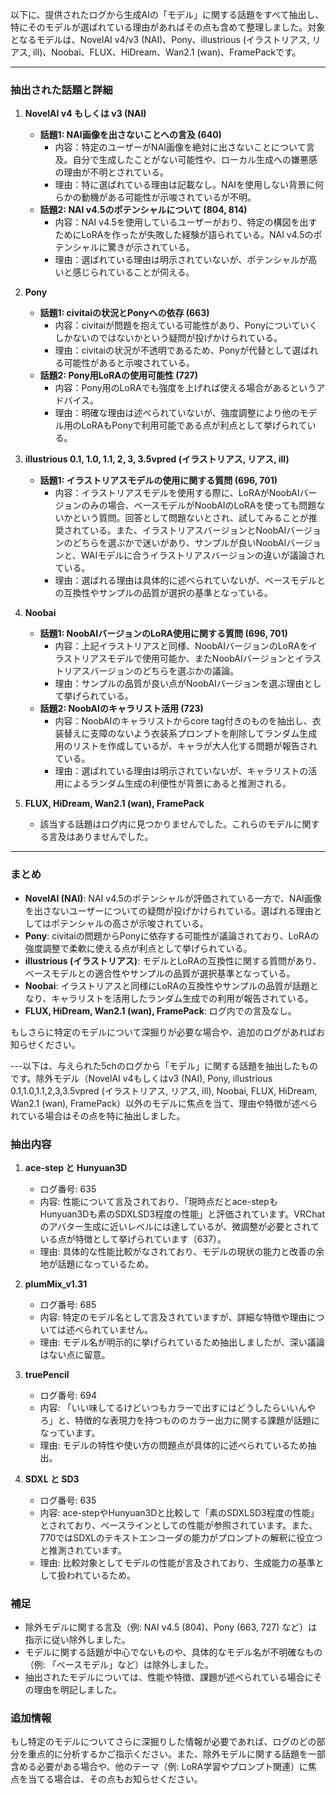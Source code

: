 以下に、提供されたログから生成AIの「モデル」に関する話題をすべて抽出し、特にそのモデルが選ばれている理由があればその点も含めて整理しました。対象となるモデルは、NovelAI v4/v3 (NAI)、Pony、illustrious (イラストリアス, リアス, ill)、Noobai、FLUX、HiDream、Wan2.1 (wan)、FramePackです。

---

### 抽出された話題と詳細

1. **NovelAI v4 もしくは v3 (NAI)**
   - **話題1: NAI画像を出さないことへの言及 (640)**
     - 内容：特定のユーザーがNAI画像を絶対に出さないことについて言及。自分で生成したことがない可能性や、ローカル生成への嫌悪感の理由が不明とされている。
     - 理由：特に選ばれている理由は記載なし。NAIを使用しない背景に何らかの動機がある可能性が示唆されているが不明。
   - **話題2: NAI v4.5のポテンシャルについて (804, 814)**
     - 内容：NAI v4.5を使用しているユーザーがおり、特定の構図を出すためにLoRAを作ったが失敗した経験が語られている。NAI v4.5のポテンシャルに驚きが示されている。
     - 理由：選ばれている理由は明示されていないが、ポテンシャルが高いと感じられていることが伺える。

2. **Pony**
   - **話題1: civitaiの状況とPonyへの依存 (663)**
     - 内容：civitaiが問題を抱えている可能性があり、Ponyについていくしかないのではないかという疑問が投げかけられている。
     - 理由：civitaiの状況が不透明であるため、Ponyが代替として選ばれる可能性があると示唆されている。
   - **話題2: Pony用LoRAの使用可能性 (727)**
     - 内容：Pony用のLoRAでも強度を上げれば使える場合があるというアドバイス。
     - 理由：明確な理由は述べられていないが、強度調整により他のモデル用のLoRAもPonyで利用可能である点が利点として挙げられている。

3. **illustrious 0.1, 1.0, 1.1, 2, 3, 3.5vpred (イラストリアス, リアス, ill)**
   - **話題1: イラストリアスモデルの使用に関する質問 (696, 701)**
     - 内容：イラストリアスモデルを使用する際に、LoRAがNoobAIバージョンのみの場合、ベースモデルがNoobAIのLoRAを使っても問題ないかという質問。回答として問題ないとされ、試してみることが推奨されている。また、イラストリアスバージョンとNoobAIバージョンのどちらを選ぶかで迷いがあり、サンプルが良いNoobAIバージョンと、WAIモデルに合うイラストリアスバージョンの違いが議論されている。
     - 理由：選ばれる理由は具体的に述べられていないが、ベースモデルとの互換性やサンプルの品質が選択の基準となっている。

4. **Noobai**
   - **話題1: NoobAIバージョンのLoRA使用に関する質問 (696, 701)**
     - 内容：上記イラストリアスと同様、NoobAIバージョンのLoRAをイラストリアスモデルで使用可能か、またNoobAIバージョンとイラストリアスバージョンのどちらを選ぶかの議論。
     - 理由：サンプルの品質が良い点がNoobAIバージョンを選ぶ理由として挙げられている。
   - **話題2: NoobAIのキャラリスト活用 (723)**
     - 内容：NoobAIのキャラリストからcore tag付きのものを抽出し、衣装替えに支障のないよう衣装系プロンプトを削除してランダム生成用のリストを作成しているが、キャラが大人化する問題が報告されている。
     - 理由：選ばれている理由は明示されていないが、キャラリストの活用によるランダム生成の利便性が背景にあると推測される。

5. **FLUX, HiDream, Wan2.1 (wan), FramePack**
   - 該当する話題はログ内に見つかりませんでした。これらのモデルに関する言及はありませんでした。

---

### まとめ
- **NovelAI (NAI)**: NAI v4.5のポテンシャルが評価されている一方で、NAI画像を出さないユーザーについての疑問が投げかけられている。選ばれる理由としてはポテンシャルの高さが示唆されている。
- **Pony**: civitaiの問題からPonyに依存する可能性が議論されており、LoRAの強度調整で柔軟に使える点が利点として挙げられている。
- **illustrious (イラストリアス)**: モデルとLoRAの互換性に関する質問があり、ベースモデルとの適合性やサンプルの品質が選択基準となっている。
- **Noobai**: イラストリアスと同様にLoRAの互換性やサンプルの品質が話題となり、キャラリストを活用したランダム生成での利用が報告されている。
- **FLUX, HiDream, Wan2.1 (wan), FramePack**: ログ内での言及なし。

もしさらに特定のモデルについて深掘りが必要な場合や、追加のログがあればお知らせください。

---以下は、与えられた5chのログから「モデル」に関する話題を抽出したものです。除外モデル（NovelAI v4もしくはv3 (NAI), Pony, illustrious 0.1,1.0,1.1,2,3,3.5vpred (イラストリアス, リアス, ill), Noobai, FLUX, HiDream, Wan2.1 (wan), FramePack）以外のモデルに焦点を当て、理由や特徴が述べられている場合はその点を特に抽出しました。

### 抽出内容

1. **ace-step と Hunyuan3D**
   - ログ番号: 635
   - 内容: 性能について言及されており、「現時点だとace-stepもHunyuan3Dも素のSDXLSD3程度の性能」と評価されています。VRChatのアバター生成に近いレベルには達しているが、微調整が必要とされている点が特徴として挙げられています（637）。
   - 理由: 具体的な性能比較がなされており、モデルの現状の能力と改善の余地が話題になっているため。

2. **plumMix_v1.31**
   - ログ番号: 685
   - 内容: 特定のモデル名として言及されていますが、詳細な特徴や理由については述べられていません。
   - 理由: モデル名が明示的に挙げられているため抽出しましたが、深い議論はない点に留意。

3. **truePencil**
   - ログ番号: 694
   - 内容: 「いい味してるけどいつもカラーで出すにはどうしたらいいんやろ」と、特徴的な表現力を持つもののカラー出力に関する課題が話題になっています。
   - 理由: モデルの特性や使い方の問題点が具体的に述べられているため抽出。

4. **SDXL と SD3**
   - ログ番号: 635
   - 内容: ace-stepやHunyuan3Dと比較して「素のSDXLSD3程度の性能」とされており、ベースラインとしての性能が参照されています。また、770ではSDXLのテキストエンコーダの能力がプロンプトの解釈に役立つと推測されています。
   - 理由: 比較対象としてモデルの性能が言及されており、生成能力の基準として扱われているため。

### 補足
- 除外モデルに関する言及（例: NAI v4.5 (804)、Pony (663, 727) など）は指示に従い除外しました。
- モデルに関する話題が中心でないものや、具体的なモデル名が不明確なもの（例: 「ベースモデル」など）は除外しました。
- 抽出されたモデルについては、性能や特徴、課題が述べられている場合にその理由を明記しました。

### 追加情報
もし特定のモデルについてさらに深掘りした情報が必要であれば、ログのどの部分を重点的に分析するかご指示ください。また、除外モデルに関する話題を一部含める必要がある場合や、他のテーマ（例: LoRA学習やプロンプト関連）に焦点を当てる場合は、その点もお知らせください。